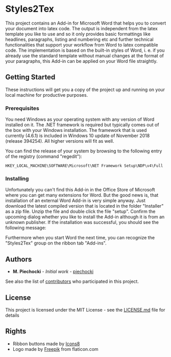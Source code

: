 # Styles2Tex

This project contains an Add-in for Microsoft Word that helps you to convert your document into latex code. The output is independent from the latex template you like to use and so it only provides basic formattings like headlines, paragraphs, listing and numbering etc and further technical functionalities that support your workflow from Word to latex compatible code.
The implementation is based on the built-in styles of Word, i. e. if you already use the standard template without manual changes at the format of your paragraphs, this Add-in can be applied on your Word file straightly.

## Getting Started

These instructions will get you a copy of the project up and running on your local machine for productive purposes.

### Prerequisites

You need Windows as your operating system with any version of Word installed on it. The .NET framework is required but typically comes out of the box with your Windows installation. The framework that is used currently (4.6.1) is included in Windows 10 update of November 2018 (release 394254). All higher versions will fit as well.

You can find the release of your system by browsing to the following entry of the registry (command "regedit"):

```
HKEY_LOCAL_MACHINE\SOFTWARE\Microsoft\NET Framework Setup\NDP\v4\Full
```

### Installing

Unfortunately you can't find this Add-in in the Office Store of Microsoft where you can get many extensions for Word. But the good news is, that installation of an external Word Add-in is very simple anyway. Just download the latest compiled version that is located in the folder "Installer" as a zip file. Unzip the file and double click the file "setup". Confirm the upcoming dialog whether you like to install the Add-in although it is from an unknown publisher. If the installation was successful, you should see the following message:

Furthermore when you start Word the next time, you can recognize the "Styles2Tex" group on the ribbon tab "Add-ins".

## Authors

* **M. Piechocki** - *Initial work* - [piechocki](https://github.com/piechocki)

See also the list of [contributors](https://github.com/piechocki/InvarianceHypothesis/contributors) who participated in this project.

## License

This project is licensed under the MIT License - see the [LICENSE.md](LICENSE.md) file for details

## Rights

* Ribbon buttons made by [Icons8](https://icons8.com/)
* Logo made by [Freepik](https://www.flaticon.com/authors/freepik) from flaticon.com
